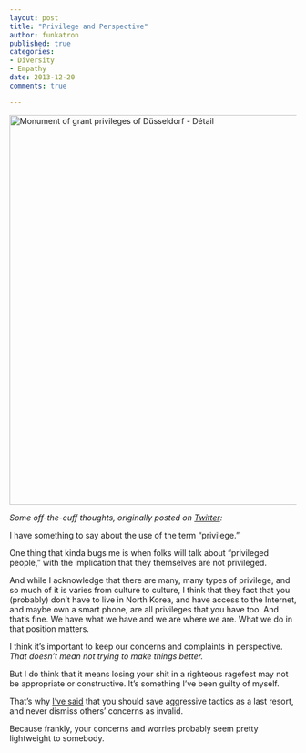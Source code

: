 ```yaml
---
layout: post
title: "Privilege and Perspective"
author: funkatron
published: true
categories:
- Diversity
- Empathy
date: 2013-12-20
comments: true

---
```


<a href="http://www.flickr.com/photos/l_amande/8990574078/" title="Monument of grant privileges of Düsseldorf - Détail by L'amande, on Flickr"><img src="http://farm3.staticflickr.com/2838/8990574078_862ec42259_b.jpg" width="1024" height="683" alt="Monument of grant privileges of Düsseldorf - Détail"></a>

*Some off-the-cuff thoughts, originally posted on [Twitter](https://twitter.com/funkatron/status/414037405075664897):*

I have something to say about the use of the term “privilege.”

One thing that kinda bugs me is when folks will talk about “privileged people,” with the implication that they themselves are not privileged.

And while I acknowledge that there are many, many types of privilege, and so much of it is varies from culture to culture, I think that they fact that you (probably) don’t have to live in North Korea, and have access to the Internet, and maybe own a smart phone, are all privileges that you have too. And that’s fine. We have what we have and we are where we are. What we do in that position matters.

I think it’s important to keep our concerns and complaints in perspective. *That doesn’t mean not trying to make things better.*

But I do think that it means losing your shit in a righteous ragefest may not be appropriate or constructive. It’s something I’ve been guilty of myself.

That’s why [I’ve said](/posts/empathy-is-our-most-important-attribute.html) that you should save aggressive tactics as a last resort, and never dismiss others’ concerns as invalid.

Because frankly, your concerns and worries probably seem pretty lightweight to somebody.